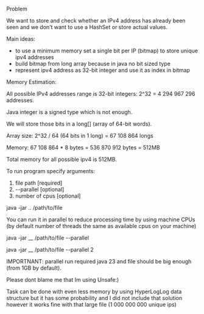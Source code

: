 Problem

We want to store and check whether an IPv4 address has already been seen and we don’t want to use a HashSet or store actual values.

Main ideas:

- to use a minimum memory set a single bit per IP (bitmap) to store unique ipv4 addresses
- build bitmap from long array because in java no bit sized type
- represent ipv4 address as 32-bit integer and use it as index in bitmap

Memory Estimation:

All possible IPv4 addresses range is 32-bit integers: 2^32 = 4 294 967 296 addresses.

Java integer is a signed type which is not enough.

We will store those bits in a long[] (array of 64-bit words).

Array size: 2^32 / 64 (64 bits in 1 long) = 67 108 864 longs

Memory: 67 108 864 * 8 bytes = 536 870 912 bytes = 512MB

Total memory for all possible ipv4 is 512MB.

To run program specify arguments:

1. file path [required]
2. --parallel [optional]
3. number of cpus [optional]
   
java -jar .. /path/to/file 

You can run it in parallel to reduce processing time by using machine CPUs (by default number of threads the same as available cpus on your machine)

java -jar __ /path/to/file --parallel

java -jar __ /path/to/file --parallel 2

IMPORTNANT: parallel run required java 23 and file should be big enough (from 1GB by default).

Please dont blame me that Im using Unsafe:)

Task can be done with even less memory by using HyperLogLog data structure but it has some probability and I did not include that solution however it works fine with that large file (1 000 000 000 unique ips)
